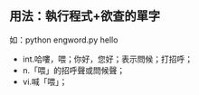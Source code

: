 ## 用法：執行程式+欲查的單字   
如：python engword.py hello  

* int.哈嘍，喂；你好，您好；表示問候；打招呼；
* n.「喂」的招呼聲或問候聲；
* vi.喊「喂」；
